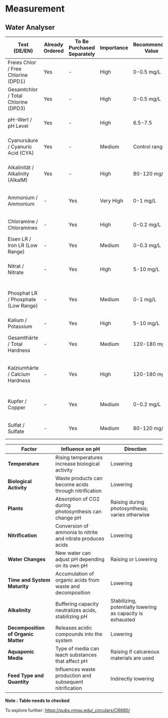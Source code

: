 # Measurement

## Water Analyser

| Test (DE/EN)                            | Already Ordered | To Be Purchased Separately | Importance | Recommended Value | Description                                                      |
|-----------------------------------------|-----------------|----------------------------|------------|-------------------|------------------------------------------------------------------|
| Freies Chlor / Free Chlorine (DPD1)     | Yes             | -                          | High       | 0-0.5 mg/L        | Important for assessing disinfection performance.                |
| Gesamtchlor / Total Chlorine (DPD3)     | Yes             | -                          | High       | 0-0.5 mg/L        | Important for overall assessment of chlorine levels.             |
| pH-Wert / pH Level                      | Yes             | -                          | High       | 6.5-7.5           | Measures the acid/base level of the water.                       |
| Cyanursäure / Cyanuric Acid (CYA)       | Yes             | -                          | Medium     | Control range     | Stabilizes chlorine against UV degradation.                      |
| Alkalinität / Alkalinity (AlkalM)       | Yes             | -                          | High       | 80-120 mg/L       | Buffer capacity of the water, important for pH stability.        |
| Ammonium / Ammonium                     | -               | Yes                        | Very High  | 0-1 mg/L          | Ammonia from fish waste; toxic, should be minimized.             |
| Chloramine / Chloramines                | -               | Yes                        | High       | 0-0.2 mg/L        | Harmful to fish, needs to be controlled.                         |
| Eisen LR / Iron LR (Low Range)          | -               | Yes                        | Medium     | 0-0.3 mg/L        | Iron levels, important for plant health.                         |
| Nitrat / Nitrate                        | -               | Yes                        | High       | 5-10 mg/L         | Nitrogen source, important for plants.                           |
| Phosphat LR / Phosphate (Low Range)     | -               | Yes                        | Medium     | 0-1 mg/L          | Phosphorus source, to be controlled to prevent algae growth.     |
| Kalium / Potassium                      | -               | Yes                        | High       | 5-10 mg/L         | Important for plant growth.                                      |
| Gesamthärte / Total Hardness            | -               | Yes                        | Medium     | 120-180 mg/L      | Water hardness, important for fish health.                       |
| Kalziumhärte / Calcium Hardness         | -               | Yes                        | High       | 120-180 mg/L      | Calcium content, important for both plants and fish.             |
| Kupfer / Copper                         | -               | Yes                        | Medium     | 0-0.2 mg/L        | Harmful in high concentrations, monitor copper levels.           |
| Sulfat / Sulfate                        | -               | Yes                        | Medium     | 80-120 mg/L       | Sulfur content, important for proteins.                          |

| Factor                      | Influence on pH                                  | Direction     |
|-----------------------------|-------------------------------------------------|---------------|
| **Temperature**             | Rising temperatures increase biological activity | Lowering      |
| **Biological Activity**     | Waste products can become acids through nitrification | Lowering |
| **Plants**                  | Absorption of CO2 during photosynthesis can change pH | Raising during photosynthesis; varies otherwise |
| **Nitrification**           | Conversion of ammonia to nitrite and nitrate produces acids | Lowering      |
| **Water Changes**           | New water can adjust pH depending on its own pH  | Raising or Lowering |
| **Time and System Maturity**| Accumulation of organic acids from waste and decomposition | Lowering      |
| **Alkalinity**              | Buffering capacity neutralizes acids, stabilizing pH | Stabilizing, potentially lowering as capacity is exhausted |
| **Decomposition of Organic Matter** | Releases acidic compounds into the system | Lowering      |
| **Aquaponic Media**         | Type of media can leach substances that affect pH | Raising if calcareous materials are used |
| **Feed Type and Quantity**  | Influences waste production and subsequent nitrification | Indirectly lowering |


__Note : Table needs to checked__



To explore further:
https://pubs.nmsu.edu/_circulars/CR680/

